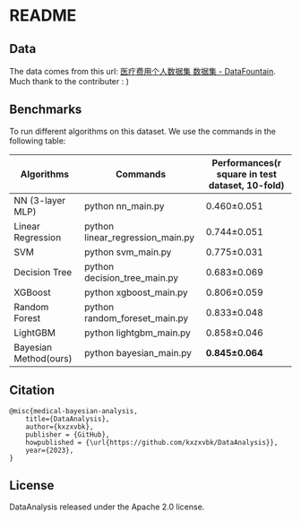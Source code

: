 # README

## Data

The data comes from this url: [医疗费用个人数据集 数据集 - DataFountain](https://www.datafountain.cn/datasets/31). Much thank to the contributer : )

## Benchmarks

To run different algorithms on this dataset. We use the commands in the following table:

| Algorithms            | Commands                         | Performances(r square in test dataset, 10-fold) |
| --------------------- | -------------------------------- | ----------------------------------------------- |
| NN (3-layer MLP)      | python nn_main.py                | 0.460±0.051                                     |
| Linear Regression     | python linear_regression_main.py | 0.744±0.051                                     |
| SVM                   | python svm_main.py               | 0.775±0.031                                     |
| Decision Tree         | python decision_tree_main.py     | 0.683±0.069                                     |
| XGBoost               | python xgboost_main.py           | 0.806±0.059                                     |
| Random Forest         | python random_foreset_main.py    | 0.833±0.048                                     |
| LightGBM              | python lightgbm_main.py          | 0.858±0.046                                     |
| Bayesian Method(ours) | python bayesian_main.py          | **0.845±0.064**                                 |

## Citation

```
@misc{medical-bayesian-analysis,
    title={DataAnalysis},
    author={kxzxvbk},
    publisher = {GitHub},
    howpublished = {\url{https://github.com/kxzxvbk/DataAnalysis}},
    year={2023},
}
```

## License

DataAnalysis released under the Apache 2.0 license.